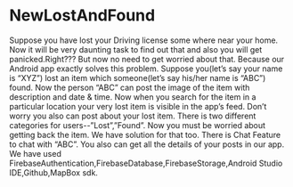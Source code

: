 # NewLostAndFound

  Suppose you have lost your Driving license some where near your home. Now it will be very daunting task to find out that and also you will get panicked.Right???
But now no need to get worried about that. Because our Android app exactly solves this problem. 
Suppose you(let’s say your name is “XYZ”) lost an item which someone(let’s say his/her name is “ABC”) found. Now the person “ABC” can post the image of the item with description and date & time. Now when you search for the item in a particular location your very lost item is visible in the app’s feed. Don’t worry you also can post about your lost item. There is two different categories for users--”Lost”,”Found”.
Now you must be worried about getting back the item. We have solution for that too. There is Chat Feature to chat with “ABC”. 
You also can get all the details of your posts in our app.
We have used FirebaseAuthentication,FirebaseDatabase,FirebaseStorage,Android Studio IDE,Github,MapBox sdk.

